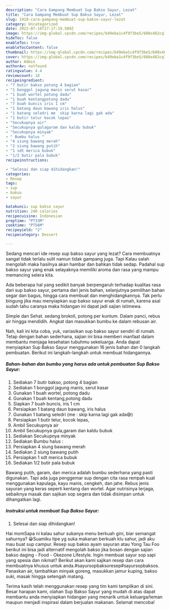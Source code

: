 ```yaml
---
description: "Cara Gampang Membuat Sup Bakso Sayur, Lezat"
title: "Cara Gampang Membuat Sup Bakso Sayur, Lezat"
slug: 1910-cara-gampang-membuat-sup-bakso-sayur-lezat
category: Uncategorized
date: 2022-07-16T17:17:19.509Z
image: https://img-global.cpcdn.com/recipes/b49eba1c4f9f3be5/680x482cq70/sup-bakso-sayur-foto-resep-utama.jpg
hideToc: false
enableToc: true
enableTocContent: false
thumbnail: https://img-global.cpcdn.com/recipes/b49eba1c4f9f3be5/680x482cq70/sup-bakso-sayur-foto-resep-utama.jpg
cover: https://img-global.cpcdn.com/recipes/b49eba1c4f9f3be5/680x482cq70/sup-bakso-sayur-foto-resep-utama.jpg
author: Admin
authorAv: notfound
ratingvalue: 4.4
reviewcount: 18
recipeingredient:
- "7 butir bakso potong 4 bagian"
- "1 bonggol jagung manis serut kasar"
- "1 buah wortel potong dadu"
- "1 buah kentangpotong dadu"
- "7 buah buncis iris 1 cm"
- "1 batang daun bawang iris halus"
- "1 batang seledri me  skip karna lagi gak ada"
- "1 butir telur kocok lepas"
- "Secukupnya air"
- "Secukupnya gulagaram dan kaldu bubuk"
- "Secukupnya minyak"
- " Bumbu halus "
- "4 siung bawang merah"
- "2 siung bawang putih"
- "1 sdt merica bubuk"
- "1/2 butir pala bubuk"
recipeinstructions:

- "Selesai dan siap dihidangkan!"
categories:
- Resep
tags:
- sup
- bakso
- sayur

katakunci: sup bakso sayur 
nutrition: 240 calories
recipecuisine: Indonesian
preptime: "PT33M"
cooktime: "PT56M"
recipeyield: "2"
recipecategory: Dessert

---
```



Sedang mencari ide resep sup bakso sayur yang lezat? Cara membuatnya sangat tidak terlalu sulit namun tidak gampang juga. Tapi Kalau salah mengolah maka hasilnya akan hambar dan bahkan tidak sedap. Padahal sup bakso sayur yang enak selayaknya memiliki aroma dan rasa yang mampu memancing selera kita.


Ada beberapa hal yang sedikit banyak berpengaruh terhadap kualitas rasa dari sup bakso sayur, pertama dari jenis bahan, selanjutnya pemilihan bahan segar dan bagus, hingga cara membuat dan menghidangkannya. Tak perlu bingung jika mau menyiapkan sup bakso sayur enak di rumah, karena asal sudah tahu caranya maka hidangan ini dapat jadi sajian istimewa.

Simple dan Sehat. sedang brokoli, potong per kuntum. Dalam panci, rebus air hingga mendidih. Angkat dan masukkan bumbu ke dalam rebusan air.


Nah, kali ini kita coba, yuk, variasikan sup bakso sayur sendiri di rumah. Tetap dengan bahan sederhana, sajian ini bisa memberi manfaat dalam membantu menjaga kesehatan tubuhmu sekeluarga. Anda dapat menyiapkan Sup Bakso Sayur menggunakan 16 jenis bahan dan 0 langkah pembuatan. Berikut ini langkah-langkah untuk membuat hidangannya.

<!--inarticleads1-->

##### Bahan-bahan dan bumbu yang harus ada untuk pembuatan Sup Bakso Sayur:

1. Sediakan 7 butir bakso, potong 4 bagian
1. Sediakan 1 bonggol jagung manis, serut kasar
1. Gunakan 1 buah wortel, potong dadu
1. Gunakan 1 buah kentang,potong dadu
1. Siapkan 7 buah buncis, iris 1 cm
1. Persiapkan 1 batang daun bawang, iris halus
1. Gunakan 1 batang seledri (me : skip karna lagi gak ada😅)
1. Persiapkan 1 butir telur, kocok lepas,
1. Ambil Secukupnya air
1. Ambil Secukupnya gula,garam dan kaldu bubuk
1. Sediakan Secukupnya minyak
1. Sediakan  Bumbu halus :
1. Persiapkan 4 siung bawang merah
1. Sediakan 2 siung bawang putih
1. Persiapkan 1 sdt merica bubuk
1. Sediakan 1/2 butir pala bubuk


Bawang putih, garam, dan merica adalah bumbu sederhana yang pasti digunakan. Tapi ada juga penggemar sup dengan cita rasa rempah kuat menggunakan kapulaga, kayu manis, cengkeh, dan jahe. Rebus jenis sayuran yang keras seperti kentang dan wortel. Agar nutrisinya terjaga, sebaiknya masak dan sajikan sop segera dan tidak disimpan untuk dihangatkan lagi. 

<!--inarticleads2-->

##### Instruksi untuk membuat Sup Bakso Sayur:


1. Selesai dan siap dihidangkan!

Hai momSapa ni kalau sahur sukanya menu berkuah gini, biar semangat sahurnya? 😀Suamiku tipe yg suka makanan berkuah klu sahur, jadi aku mau buat sup campur. Resep sup bakso ayam sayuran atau Yong Tau Foo berikut ini bisa jadi alternatif mengolah bakso jika bosan dengan sajian bakso daging - Food - Okezone Lifestyle. Ingin membuat sayur sop sapi yang spesia dan nikmat? Berikut akan kami sajikan resep dan cara membuatnya khusus untuk anda.#sayursopbaksoresep#sayursopbaksos. Panaskan air, tambahkan minyak goreng, masukkan jamur kuping, bakso suki, masak hingga setengah matang. 

Terima kasih telah menggunakan resep yang tim kami tampilkan di sini. Besar harapan kami, olahan Sup Bakso Sayur yang mudah di atas dapat membantu anda menyiapkan hidangan yang menarik untuk keluarga/teman maupun menjadi inspirasi dalam berjualan makanan. Selamat mencoba!
